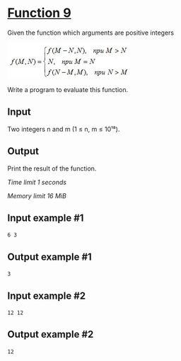 # [Function 9](https://www.e-olymp.com/en/contests/8860/problems/76524)

Given the function which arguments are positive integers

![1389007370.jpg](1389007370.jpg)

Write a program to evaluate this function.

## Input

Two integers n and m (1 ≤ n, m ≤ 10¹⁸).

## Output

Print the result of the function.

*Time limit 1 seconds*

*Memory limit 16 MiB*


## Input example #1

```
6 3
```

## Output example #1

```
3
```

## Input example #2

```
12 12
```

## Output example #2

```
12
```


